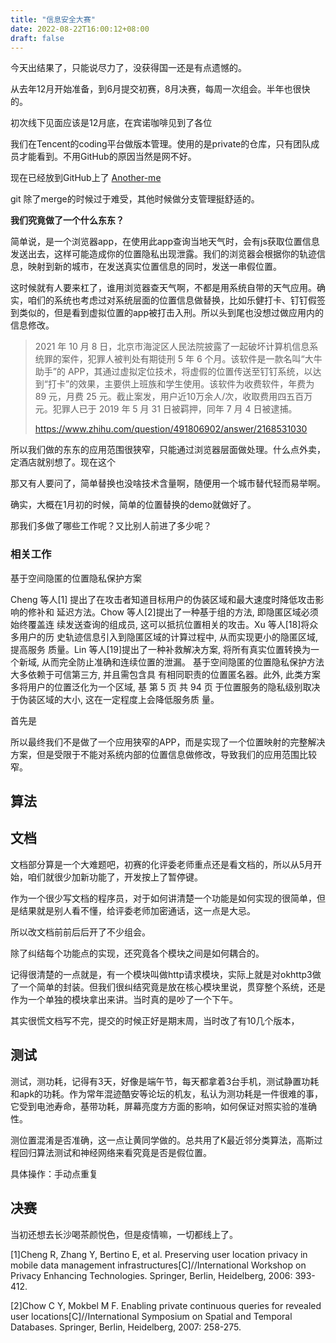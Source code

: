```yaml
---
title: "信息安全大赛"
date: 2022-08-22T16:00:12+08:00
draft: false
---
```


今天出结果了，只能说尽力了，没获得国一还是有点遗憾的。

从去年12月开始准备，到6月提交初赛，8月决赛，每周一次组会。半年也很快的。

初次线下见面应该是12月底，在宾诺咖啡见到了各位

我们在Tencent的coding平台做版本管理。使用的是private的仓库，只有团队成员才能看到。不用GitHub的原因当然是网不好。

现在已经放到GitHub上了
[Another-me](https://github.com/BachWV/AnotherMe-Android)

git 除了merge的时候过于难受，其他时候做分支管理挺舒适的。

**我们究竟做了一个什么东东？**

简单说，是一个浏览器app，在使用此app查询当地天气时，会有js获取位置信息发送出去，这样可能造成你的位置隐私出现泄露。我们的浏览器会根据你的轨迹信息，映射到新的城市，在发送真实位置信息的同时，发送一串假位置。

这时候就有人要来杠了，谁用浏览器查天气啊，不都是用系统自带的天气应用。确实，咱们的系统也考虑过对系统层面的位置信息做替换，比如乐健打卡、钉钉假签到类似的，但是看到虚拟位置的app被打击入刑。所以头到尾也没想过做应用内的信息修改。

>2021 年 10 月 8 日，北京市海淀区人民法院披露了一起破坏计算机信息系统罪的案件，犯罪人被判处有期徒刑 5 年 6 个月。该软件是一款名叫“大牛助手”的 APP，其通过虚拟定位技术，将虚假的位置传送至钉钉系统，以达到“打卡”的效果，主要供上班族和学生使用。该软件为收费软件，年费为 89 元，月费 25 元。截止案发，用户近10万余人/次，收取费用四五百万元。犯罪人已于 2019 年 5 月 31 日被羁押，同年 7 月 4 日被逮捕。
>
>https://www.zhihu.com/question/491806902/answer/2168531030

所以我们做的东东的应用范围很狭窄，只能通过浏览器层面做处理。什么点外卖，定酒店就别想了。现在这个

那又有人要问了，简单替换也没啥技术含量啊，随便用一个城市替代轻而易举啊。

确实，大概在1月初的时候，简单的位置替换的demo就做好了。

那我们多做了哪些工作呢？又比别人前进了多少呢？

### 相关工作

基于空间隐匿的位置隐私保护方案

Cheng 等人[1] 提出了在攻击者知道目标用户的伪装区域和最大速度时降低攻击影响的修补和 延迟方法。Chow 等人[2]提出了一种基于组的方法, 即隐匿区域必须始终覆盖连 续发送查询的组成员, 这可以抵抗位置相关的攻击。Xu 等人[18]将众多用户的历 史轨迹信息引入到隐匿区域的计算过程中, 从而实现更小的隐匿区域, 提高服务 质量。Lin 等人[19]提出了一种补救解决方案, 将所有真实位置转换为一个新域,  从而完全防止准确和连续位置的泄漏。 基于空间隐匿的位置隐私保护方法大多依赖于可信第三方, 并且需包含具 有相同职责的位置匿名器。此外, 此类方案多将用户的位置泛化为一个区域, 基 第 5 页 共 94 页 于位置服务的隐私级别取决于伪装区域的大小, 这在一定程度上会降低服务质 量。

首先是

所以最终我们不是做了一个应用狭窄的APP，而是实现了一个位置映射的完整解决方案，但是受限于不能对系统内部的位置信息做修改，导致我们的应用范围比较窄。

## 算法










## 文档

文档部分算是一个大难题吧，初赛的化评委老师重点还是看文档的，所以从5月开始，咱们就很少加新功能了，开发按上了暂停键。

作为一个很少写文档的程序员，对于如何讲清楚一个功能是如何实现的很简单，但是结果就是别人看不懂，给评委老师加密通话，这一点是大忌。

所以改文档前前后后开了不少组会。

除了纠结每个功能点的实现，还究竟各个模块之间是如何耦合的。

记得很清楚的一点就是，有一个模块叫做http请求模块，实际上就是对okhttp3做了一个简单的封装。但我们很纠结究竟是放在核心模块里说，贯穿整个系统，还是作为一个单独的模块拿出来讲。当时真的是吵了一个下午。

其实很慌文档写不完，提交的时候正好是期末周，当时改了有10几个版本，
## 测试
测试，测功耗，记得有3天，好像是端午节，每天都拿着3台手机，测试静置功耗和apk的功耗。作为常年混迹酷安等论坛的机友，私认为测功耗是一件很难的事，它受到电池寿命，基带功耗，屏幕亮度方方面的影响，如何保证对照实验的准确性。

测位置混淆是否准确，这一点让黄同学做的。总共用了K最近邻分类算法，高斯过程回归算法测试和神经网络来看究竟是否是假位置。

具体操作：手动点重复


## 决赛

当初还想去长沙喝茶颜悦色，但是疫情嘛，一切都线上了。



[1]Cheng R, Zhang Y, Bertino E, et al. Preserving user location privacy in mobile data  management infrastructures[C]//International Workshop on Privacy Enhancing  Technologies. Springer, Berlin, Heidelberg, 2006: 393-412.

[2]Chow C Y, Mokbel M F. Enabling private continuous queries for revealed user  locations[C]//International Symposium on Spatial and Temporal Databases.  Springer, Berlin, Heidelberg, 2007: 258-275.
